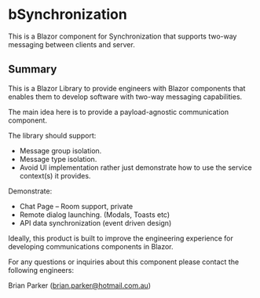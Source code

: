 # bSynchronization

This is a Blazor component for Synchronization that supports two-way messaging between clients and server.

## Summary

This is a Blazor Library to provide engineers with Blazor components that enables them to develop software with two-way messaging capabilities.

The main idea here is to provide a payload-agnostic communication component.

The library should support:
- Message group isolation.
- Message type isolation.
- Avoid UI implementation rather just demonstrate how to use the service context(s) it provides.

Demonstrate:
- Chat Page – Room support, private
- Remote dialog launching. (Modals, Toasts etc)
- API data synchronization (event driven design)

Ideally, this product is built to improve the engineering experience for developing communications components in Blazor.

For any questions or inquiries about this component please contact the following engineers:

Brian Parker (brian.parker@hotmail.com.au)
